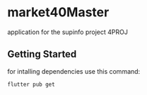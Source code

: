 # market40Master

application for the supinfo project 4PROJ

## Getting Started

for intalling dependencies use this command:

```
flutter pub get
```


